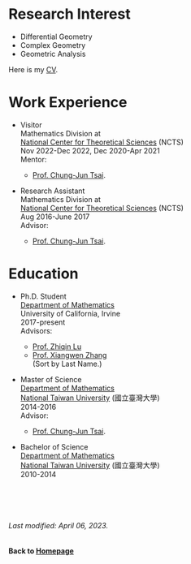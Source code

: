 # Research Interest
* Differential Geometry  
* Complex Geometry 
* Geometric Analysis

Here is my [CV](https://github.com/chaominl/chaominl.github.io/raw/master/Curriculum-Vitae-2023.pdf).


# Work Experience

* Visitor  
Mathematics Division at  
[National Center for Theoretical Sciences](http://www.ncts.ntu.edu.tw) (NCTS)  
Nov 2022-Dec 2022, Dec 2020-Apr 2021    
Mentor:  
    - [Prof. Chung-Jun Tsai](http://homepage.ntu.edu.tw/~cjtsai/). 

* Research Assistant  
Mathematics Division at  
[National Center for Theoretical Sciences](http://www.ncts.ntu.edu.tw) (NCTS)  
Aug 2016-June 2017    
Advisor:  
    - [Prof. Chung-Jun Tsai](http://homepage.ntu.edu.tw/~cjtsai/). 



# Education

* Ph.D. Student  
[Department of Mathematics](https://www.math.uci.edu)  
University of California, Irvine   
2017-present    
Advisors: 
    - [Prof. Zhiqin Lu](https://www.math.uci.edu/~zlu/)    
    - [Prof. Xiangwen Zhang](https://www.math.uci.edu/~xiangwen/)    
(Sort by Last Name.)  

* Master of Science   
[Department of Mathematics](http://www.math.ntu.edu.tw)   
[National Taiwan University](http://www.ntu.edu.tw) (國立臺灣大學)  
2014-2016  
Advisor:  
    - [Prof. Chung-Jun Tsai](http://homepage.ntu.edu.tw/~cjtsai/). 

* Bachelor of Science  
[Department of Mathematics](http://www.math.ntu.edu.tw)  
[National Taiwan University](http://www.ntu.edu.tw) (國立臺灣大學)   
2010-2014  


<br />    
<br />
<br /> 

###### Last modified: April 06, 2023.
#### Back to [Homepage](https://chaominl.github.io)
